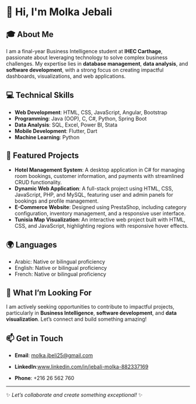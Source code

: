 # 👋 Hi, I'm Molka Jebali

## 🎓 About Me  
I am a final-year Business Intelligence student at **IHEC Carthage**, passionate about leveraging technology to solve complex business challenges. My expertise lies in **database management**, **data analysis**, and **software development**, with a strong focus on creating impactful dashboards, visualizations, and web applications.

## 💻 Technical Skills  
- **Web Development**: HTML, CSS, JavaScript, Angular, Bootstrap  
- **Programming**: Java (OOP), C, C#, Python, Spring Boot  
- **Data Analysis**: SQL, Excel, Power BI, Stata  
- **Mobile Development**: Flutter, Dart  
- **Machine Learning**: Python  

## 📂 Featured Projects  
- **Hotel Management System**: A desktop application in C# for managing room bookings, customer information, and payments with streamlined CRUD functionality.  
- **Dynamic Web Application**: A full-stack project using HTML, CSS, JavaScript, PHP, and MySQL, featuring user and admin panels for bookings and profile management.  
- **E-Commerce Website**: Designed using PrestaShop, including category configuration, inventory management, and a responsive user interface.  
- **Tunisia Map Visualization**: An interactive web project built with HTML, CSS, and JavaScript, highlighting regions with responsive hover effects.  

## 🌍 Languages  
- Arabic: Native or bilingual proficiency  
- English: Native or bilingual proficiency  
- French: Native or bilingual proficiency  

## 🚀 What I’m Looking For  
I am actively seeking opportunities to contribute to impactful projects, particularly in **Business Intelligence**, **software development**, and **data visualization**. Let’s connect and build something amazing!

## 📫 Get in Touch  
- **Email**: molka.jbeli25@gmail.com  
- **LinkedIn**:www.linkedin.com/in/jebali-molka-882337169
  
- **Phone**: +216 26 562 760  

---
✨ *Let’s collaborate and create something exceptional!* ✨
